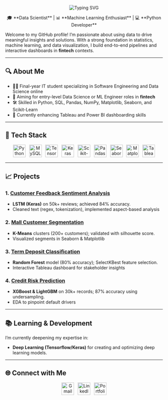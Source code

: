 <!-- Title Animation -->
<p align="center">
  <img src="https://readme-typing-svg.herokuapp.com?font=Arial&size=36&duration=3000&pause=1000&color=2E86AB&background=FFFFFF00&width=600&lines=Hi+there!+👋+I'm+Lesego+Dhlamini" alt="Typing SVG"/>
</p>

<p align="center">
  🎓 **Data Scientist** | 📊 **Machine Learning Enthusiast** | 💻 **Python Developer**
</p>

Welcome to my GitHub profile! I’m passionate about using data to drive meaningful insights and solutions. With a strong foundation in statistics, machine learning, and data visualization, I build end-to-end pipelines and interactive dashboards in **fintech** contexts.

---

## 🔍 About Me

- 🧑‍🎓 Final-year IT student specializing in Software Engineering and Data Science online  
- 💼 Aiming for entry-level Data Science or ML Engineer roles in **fintech**  
- 🛠️ Skilled in Python, SQL, Pandas, NumPy, Matplotlib, Seaborn, and Scikit-Learn  
- 🌱 Currently enhancing Tableau and Power BI dashboarding skills  

---

## 🧰 Tech Stack

<p align="center">
  <!-- Python -->
  <a href="https://www.python.org" target="_blank"><img src="https://img.icons8.com/color/48/000000/python--v1.png" alt="Python" width="40"/></a>&nbsp;&nbsp;
  <!-- SQL -->
  <a href="https://www.mysql.com" target="_blank"><img src="https://img.icons8.com/fluency/48/000000/mysql-logo.png" alt="MySQL" width="40"/></a>&nbsp;&nbsp;
  <!-- TensorFlow -->
  <a href="https://www.tensorflow.org" target="_blank"><img src="https://img.icons8.com/color/48/000000/tensorflow.png" alt="TensorFlow" width="40"/></a>&nbsp;&nbsp;
  <!-- Keras -->
  <a href="https://keras.io/" target="_blank"><img src="https://upload.wikimedia.org/wikipedia/commons/a/ae/Keras_logo.svg" alt="Keras" width="40"/></a>&nbsp;&nbsp;
  <!-- Scikit-Learn -->
  <a href="https://scikit-learn.org" target="_blank"><img src="https://upload.wikimedia.org/wikipedia/commons/0/05/Scikit_learn_logo_small.svg" alt="Scikit-Learn" width="40"/></a>&nbsp;&nbsp;
  <!-- Pandas -->
  <a href="https://pandas.pydata.org/" target="_blank"><img src="https://upload.wikimedia.org/wikipedia/commons/e/ed/Pandas_logo.svg" alt="Pandas" width="40"/></a>&nbsp;&nbsp;
  <!-- Seaborn -->
  <a href="https://seaborn.pydata.org/" target="_blank"><img src="https://seaborn.pydata.org/_static/logo-wide-lightbg.svg" alt="Seaborn" width="40"/></a>&nbsp;&nbsp;
  <!-- Matplotlib -->
  <a href="https://matplotlib.org/" target="_blank"><img src="https://matplotlib.org/_static/images/logo2.svg" alt="Matplotlib" width="40"/></a>&nbsp;&nbsp;
  <!-- Tableau -->
  <a href="https://www.tableau.com/" target="_blank"><img src="https://img.icons8.com/color/48/000000/tableau-software.png" alt="Tableau" width="40"/></a>
</p>

---

## 📈 Projects

### 1. [Customer Feedback Sentiment Analysis](https://github.com/Lesego-1/NLP-Project)  
- **LSTM (Keras)** on 50k+ reviews; achieved 84% accuracy.  
- Cleaned text (regex, tokenization), implemented aspect-based analysis  

### 2. [Mall Customer Segmentation](https://github.com/Lesego-1/Mall-Customer-Segmentation)  
- **K-Means** clusters (200+ customers); validated with silhouette score.  
- Visualized segments in Seaborn & Matplotlib  

### 3. [Term Deposit Classification](https://github.com/Lesego-1/Term-Deposit-Classification)  
- **Random Forest** model (80% accuracy); SelectKBest feature selection.  
- Interactive Tableau dashboard for stakeholder insights  

### 4. [Credit Risk Prediction](https://github.com/Lesego-1/Credit-Risk-App)  
- **XGBoost & LightGBM** on 30k+ records; 87% accuracy using undersampling.  
- EDA to pinpoint default drivers  

---

## 📚 Learning & Development

I’m currently deepening my expertise in:  
- **Deep Learning (Tensorflow/Keras)** for creating and optimizing deep learning models. 

---

## 🌐 Connect with Me

<p align="center">
  <a href="mailto:lesegojuniorrobert7@gmail.com"><img src="https://img.icons8.com/color/48/000000/gmail-new.png" alt="Gmail" width="40"/></a>&nbsp;&nbsp;
  <a href="https://www.linkedin.com/in/lesego-d-a5a7372a0/"><img src="https://img.icons8.com/color/48/000000/linkedin.png" alt="LinkedIn" width="40"/></a>&nbsp;&nbsp;
  <a href="https://lesego-1.github.io/Lesego-1-Portfolio/"><img src="https://img.icons8.com/color/48/000000/domain.png" alt="Portfolio" width="40"/></a>
</p>
